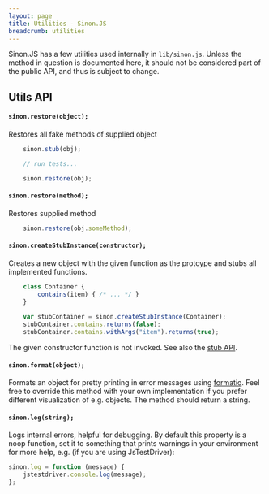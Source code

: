 ```yaml
---
layout: page
title: Utilities - Sinon.JS
breadcrumb: utilities
---
```


Sinon.JS has a few utilities used internally in `lib/sinon.js`. Unless the method in question is documented here, it should not be considered part of the public API, and thus is subject to change.

## Utils API

#### `sinon.restore(object);`

Restores all fake methods of supplied object

```javascript
    sinon.stub(obj);

    // run tests...

    sinon.restore(obj);
```

#### `sinon.restore(method);`

Restores supplied method

```javascript
    sinon.restore(obj.someMethod);
```

#### `sinon.createStubInstance(constructor);`

Creates a new object with the given function as the protoype and stubs all implemented functions.

```javascript
    class Container {
        contains(item) { /* ... */ }
    }
    
    var stubContainer = sinon.createStubInstance(Container);
    stubContainer.contains.returns(false);
    stubContainer.contains.withArgs("item").returns(true);
```

The given constructor function is not invoked. See also the [stub API](../stubs).

#### `sinon.format(object);`

Formats an object for pretty printing in error messages using [formatio](https://github.com/busterjs/formatio). Feel free to
override this method with your own implementation if you prefer different
visualization of e.g. objects. The method should return a string.

#### `sinon.log(string);`

Logs internal errors, helpful for debugging. By default this property is a noop function, set it to something that prints warnings in your
environment for more help, e.g. (if you are using JsTestDriver):

```javascript
sinon.log = function (message) {
    jstestdriver.console.log(message);
};
```
